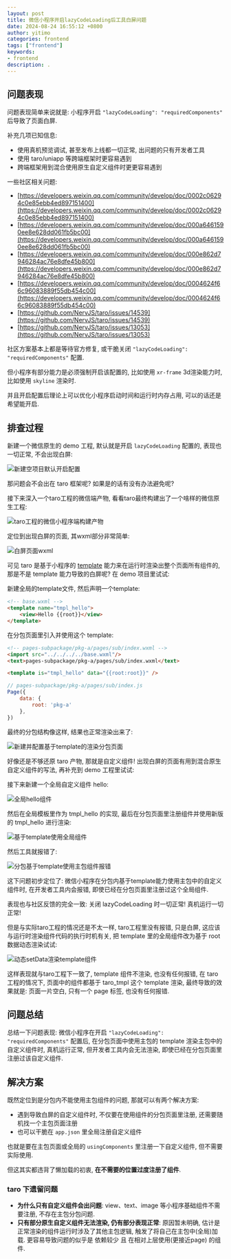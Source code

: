 ```yaml
---
layout: post
title: 微信小程序开启lazyCodeLoading后工具白屏问题
date: 2024-08-24 16:55:12 +0800
author: yitimo
categories: frontend
tags: ["frontend"]
keywords:
- frontend
description: .
---
```


## 问题表现

问题表现简单来说就是: 小程序开启 ``"lazyCodeLoading": "requiredComponents"`` 后导致了页面白屏.

补充几项已知信息:

- 使用真机预览调试, 甚至发布上线都一切正常, 出问题的只有开发者工具
- 使用 taro/uniapp 等跨端框架时更容易遇到
- 跨端框架用到混合使用原生自定义组件时更更容易遇到

一些社区相关问题:

- [https://developers.weixin.qq.com/community/develop/doc/0002c06294c0e85ebb4ed897151400](https://developers.weixin.qq.com/community/develop/doc/0002c06294c0e85ebb4ed897151400)
- [https://developers.weixin.qq.com/community/develop/doc/000a6461590ee8e628dd061fb5bc00](https://developers.weixin.qq.com/community/develop/doc/000a6461590ee8e628dd061fb5bc00)
- [https://developers.weixin.qq.com/community/develop/doc/000e862d7946284ac76e8dfe45b800](https://developers.weixin.qq.com/community/develop/doc/000e862d7946284ac76e8dfe45b800)
- [https://developers.weixin.qq.com/community/develop/doc/0004624f66c96083889f55db454c00](https://developers.weixin.qq.com/community/develop/doc/0004624f66c96083889f55db454c00)
- [https://github.com/NervJS/taro/issues/14539](https://github.com/NervJS/taro/issues/14539)
- [https://github.com/NervJS/taro/issues/13053](https://github.com/NervJS/taro/issues/13053)

社区方案基本上都是等待官方修复, 或干脆关闭 ``"lazyCodeLoading": "requiredComponents"`` 配置.

但小程序有部分能力是必须强制开启该配置的, 比如使用 ``xr-frame`` 3d渲染能力时, 比如使用 ``skyline`` 渲染时.

并且开启配置后理论上可以优化小程序启动时间和运行时内存占用, 可以的话还是希望能开启.

## 排查过程

新建一个微信原生的 demo 工程, 默认就是开启 ``lazyCodeLoading`` 配置的, 表现也一切正常, 不会出现白屏:

![新建空项目默认开启配置](/assets/images/202408/新建空项目默认开启配置.jpg)

那问题会不会出在 taro 框架呢? 如果是的话有没有办法避免呢?

接下来深入一个taro工程的微信端产物, 看看taro最终构建出了一个啥样的微信原生工程:

![taro工程的微信小程序端构建产物](/assets/images/202408/taro工程的微信小程序端构建产物.jpg)

定位到出现白屏的页面, 其wxml部分非常简单:

![白屏页面wxml](/assets/images/202408/白屏页面wxml.jpg)

可见 taro 是基于小程序的 [template](https://developers.weixin.qq.com/miniprogram/dev/reference/wxml/template.html) 能力来在运行时渲染出整个页面所有组件的, 那是不是 template 能力导致的白屏呢? 在 demo 项目里试试:

新建全局的template文件, 然后声明一个template:

``` html
<!-- base.wxml -->
<template name="tmpl_hello">
	<view>Hello {{root}}</view>
</template>
```

在分包页面里引入并使用这个 template:

``` html
<!-- pages-subpackage/pkg-a/pages/sub/index.wxml -->
<import src="../../../../base.wxml"/>
<text>pages-subpackage/pkg-a/pages/sub/index.wxml</text>

<template is="tmpl_hello" data="{{root:root}}" />
```

``` js
// pages-subpackage/pkg-a/pages/sub/index.js
Page({
	data: {
		root: 'pkg-a'
	},
})
```

最终的分包结构像这样, 结果也正常渲染出来了:

![新建并配置基于template的渲染分包页面](/assets/images/202408/新建并配置基于template的渲染分包页面.jpg)

好像还是不够还原 taro 产物, 那就是自定义组件! 出现白屏的页面有用到混合原生自定义组件的写法, 再补充到 demo 工程里试试:

接下来新建一个全局自定义组件 hello:

![全局hello组件](/assets/images/202408/全局hello组件.jpg)

然后在全局模板里作为 tmpl_hello 的实现, 最后在分包页面里注册组件并使用新版的 tmpl_hello 进行渲染:

![基于template使用全局组件](/assets/images/202408/基于template使用全局组件.jpg)

然后工具就报错了:

![分包基于template使用主包组件报错](/assets/images/202408/分包基于template使用主包组件报错.jpg)

这下问题初步定位了: 微信小程序在分包内基于template能力使用主包中的自定义组件时, 在开发者工具内会报错, 即使已经在分包页面里注册过这个全局组件.

表现也与社区反馈的完全一致: 关闭 lazyCodeLoading 时一切正常! 真机运行一切正常!

但是与实际taro工程的情况还是不太一样, taro工程里没有报错, 只是白屏, 这应该与运行时渲染组件代码的执行时机有关, 把 template 里的全局组件改为基于 root 数据动态渲染试试:

![动态setData渲染template组件](/assets/images/202408/动态setData渲染template组件.jpg)

这样表现就与taro工程下一致了, template 组件不渲染, 也没有任何报错, 在 taro 工程的情况下, 页面中的组件都基于 taro_tmpl 这个 template 渲染, 最终导致的效果就是: 页面一片空白, 只有一个 page 标签, 也没有任何报错.

## 问题总结

总结一下问题表现: 微信小程序在开启 ``"lazyCodeLoading": "requiredComponents"`` 配置后, 在分包页面中使用主包的 template 渲染主包中的自定义组件时, 真机运行正常, 但开发者工具内会无法渲染, 即使已经在分包页面里注册过该自定义组件.

## 解决方案

既然定位到是分包内不能使用主包组件的问题, 那就可以有两个解决方案:

- 遇到导致白屏的自定义组件时, 不仅要在使用组件的分包页面里注册, 还需要随机找一个主包页面注册
- 也可以干脆在 ``app.json`` 里全局注册自定义组件

也就是要在主包页面或全局的 ``usingComponents`` 里注册一下自定义组件, 但不需要实际使用.

但这其实都违背了懒加载的初衷, **在不需要的位置过度注册了组件**.

### taro 下遗留问题

- **为什么只有自定义组件会出问题**: view、text、image 等小程序基础组件不需要注册, 不存在主包分包问题.
- **只有部分原生自定义组件无法渲染, 仍有部分表现正常**: 原因暂未明确, 估计是正常渲染的组件运行时涉及了其他主包逻辑, 触发了将自己在主包中(全局)加载. 更容易导致问题的似乎是 依赖较少 且 在相对上层使用(更接近page) 的组件.
